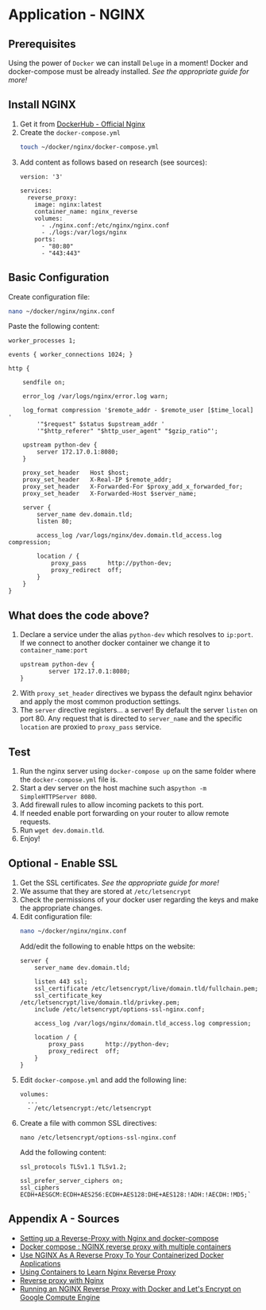 # Application - NGINX

## Prerequisites
Using the power of `Docker` we can install `Deluge` in a moment!
Docker and docker-compose must be already installed. 
_See the appropriate guide for more!_

## Install NGINX
1. Get it from [DockerHub - Official Nginx](https://hub.docker.com/_/nginx)
2. Create the `docker-compose.yml`
    ```bash
    touch ~/docker/nginx/docker-compose.yml
    ```
3. Add content as follows based on research (see sources):
    ```docker
    version: '3'
    
    services:
      reverse_proxy:
        image: nginx:latest
        container_name: nginx_reverse
        volumes:
          - ./nginx.conf:/etc/nginx/nginx.conf
          - ./logs:/var/logs/nginx
        ports:
          - "80:80"
          - "443:443"  
    ```

## Basic Configuration
Create configuration file:
```bash
nano ~/docker/nginx/nginx.conf
```
Paste the following content:
```
worker_processes 1;

events { worker_connections 1024; }

http {

    sendfile on;

    error_log /var/logs/nginx/error.log warn;

    log_format compression '$remote_addr - $remote_user [$time_local] '
        '"$request" $status $upstream_addr '
        '"$http_referer" "$http_user_agent" "$gzip_ratio"';

    upstream python-dev {
        server 172.17.0.1:8080;
    }

    proxy_set_header   Host $host;
    proxy_set_header   X-Real-IP $remote_addr;
    proxy_set_header   X-Forwarded-For $proxy_add_x_forwarded_for;
    proxy_set_header   X-Forwarded-Host $server_name;

    server {
        server_name dev.domain.tld;
        listen 80;

        access_log /var/logs/nginx/dev.domain.tld_access.log compression;

        location / {
            proxy_pass      http://python-dev;
            proxy_redirect  off;
        }
    }
}
```

## What does the code above?
1. Declare a service under the alias `python-dev` which resolves to `ip:port`.
If we connect to another docker container we change it to `container_name:port`
    ```
    upstream python-dev {
            server 172.17.0.1:8080;
    }
    ```
2. With `proxy_set_header` directives we bypass the default nginx behavior and apply the most common production settings.
3. The `server` directive registers... a server! By default the server `listen` on port 80.
Any request that is directed to `server_name` and the specific `location` are proxied to `proxy_pass` service.

## Test
1. Run the nginx server using `docker-compose up` on the same folder where the `docker-compose.yml` file is.
2. Start a dev server on the host machine such as`python -m SimpleHTTPServer 8080`.
3. Add firewall rules to allow incoming packets to this port.
4. If needed enable port forwarding on your router to allow remote requests.
5. Run `wget dev.domain.tld`.
6. Enjoy!

## Optional - Enable SSL
1. Get the SSL certificates. _See the appropriate guide for more!_
2. We assume that they are stored at `/etc/letsencrypt`
3. Check the permissions of your docker user regarding the keys and make the appropriate changes.
4. Edit configuration file:
    ```bash
    nano ~/docker/nginx/nginx.conf
    ```
    Add/edit the following to enable https on the website:
    ```
    server {
        server_name dev.domain.tld;
    
        listen 443 ssl;
        ssl_certificate /etc/letsencrypt/live/domain.tld/fullchain.pem;
        ssl_certificate_key /etc/letsencrypt/live/domain.tld/privkey.pem;
        include /etc/letsencrypt/options-ssl-nginx.conf;
    
        access_log /var/logs/nginx/domain.tld_access.log compression;
    
        location / {
            proxy_pass      http://python-dev;
            proxy_redirect  off;
        }
    }
    ```
5. Edit `docker-compose.yml` and add the following line:
    ```docker
    volumes:
      ...
      - /etc/letsencrypt:/etc/letsencrypt
    ```
6. Create a file with common SSL directives:
    ```
    nano /etc/letsencrypt/options-ssl-nginx.conf
    ```
    Add the following content:
    ```
    ssl_protocols TLSv1.1 TLSv1.2;
    
    ssl_prefer_server_ciphers on;
    ssl_ciphers ECDH+AESGCM:ECDH+AES256:ECDH+AES128:DHE+AES128:!ADH:!AECDH:!MD5;`
    ```

## Appendix A - Sources
- [Setting up a Reverse-Proxy with Nginx and docker-compose](https://dev.to/domysee/setting-up-a-reverse-proxy-with-nginx-and-docker-compose-29jg)
- [Docker compose : NGINX reverse proxy with multiple containers](https://www.bogotobogo.com/DevOps/Docker/Docker-Compose-Nginx-Reverse-Proxy-Multiple-Containers.php)
- [Use NGINX As A Reverse Proxy To Your Containerized Docker Applications](https://www.thepolyglotdeveloper.com/2017/03/nginx-reverse-proxy-containerized-docker-applications/)
- [Using Containers to Learn Nginx Reverse Proxy](https://medium.com/@joatmon08/using-containers-to-learn-nginx-reverse-proxy-6be8ac75a757)
- [Reverse proxy with Nginx](https://github.com/gitbucket/gitbucket/wiki/Reverse-proxy-with-Nginx)
- [Running an NGINX Reverse Proxy with Docker and Let's Encrypt on Google Compute Engine](https://cloud.google.com/community/tutorials/nginx-reverse-proxy-docker)
